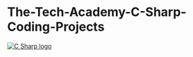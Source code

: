 # The-Tech-Academy-C-Sharp-Coding-Projects
<a href=""><img src="http://aavalar.com/wp-content/uploads/2016/10/C-.net_.jpg" title="c sharp" alt="C Sharp logo"></a>

